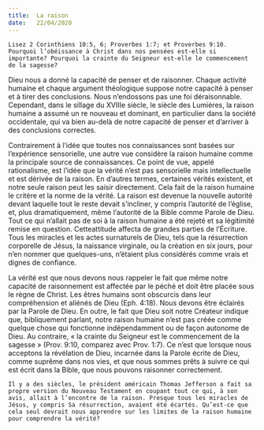 ```yaml
---
title:  La raison
date:   22/04/2020
---
```


`Lisez 2 Corinthiens 10:5, 6; Proverbes 1:7; et Proverbes 9:10. Pourquoi l’obéissance à Christ dans nos pensées est-elle si importante? Pourquoi la crainte du Seigneur est-elle le commencement de la sagesse?`

Dieu nous a donné la capacité de penser et de raisonner. Chaque activité humaine et chaque argument théologique suppose notre capacité à penser et à tirer des conclusions. Nous n’endossons pas une foi déraisonnable. Cependant, dans le sillage du XVIIIe siècle, le siècle des Lumières, la raison humaine a assumé un re nouveau et dominant, en particulier dans la société occidentale, qui va bien au-delà de notre capacité de penser et d’arriver à des conclusions correctes.

Contrairement à l’idée que toutes nos connaissances sont basées sur l’expérience sensorielle, une autre vue considère la raison humaine comme la principale source de connaissances. Ce point de vue, appelé rationalisme, est l’idée que la vérité n’est pas sensorielle mais intellectuelle et est dérivée de la raison. En d’autres termes, certaines vérités existent, et notre seule raison peut les saisir directement. Cela fait de la raison humaine le critère et la norme de la vérité. La raison est devenue la nouvelle autorité devant laquelle tout le reste devait s’incliner, y compris l’autorité de l’église, et, plus dramatiquement, même l’autorité de la Bible comme Parole de Dieu. Tout ce qui n’allait pas de soi à la raison humaine a été rejeté et sa légitimité remise en question. Cetteattitude affecta de grandes parties de l’Écriture. Tous les miracles et les actes surnaturels de Dieu, tels que la résurrection corporelle de Jésus, la naissance virginale, ou la création en six jours, pour n’en nommer que quelques-uns, n’étaient plus considérés comme vrais et dignes de confiance.

La vérité est que nous devons nous rappeler le fait que même notre capacité de raisonnement est affectée par le péché et doit être placée sous le règne de Christ. Les êtres humains sont obscurcis dans leur compréhension et aliénés de Dieu (Eph. 4:18). Nous devons être éclairés par la Parole de Dieu. En outre, le fait que Dieu soit notre Créateur indique que, bibliquement parlant, notre raison humaine n’est pas créée comme quelque chose qui fonctionne indépendamment ou de façon autonome de Dieu. Au contraire, « la crainte du Seigneur est le commencement de la sagesse » (Prov. 9:10, comparez avec Prov. 1:7). Ce n’est que lorsque nous acceptons la révélation de Dieu, incarnée dans la Parole écrite de Dieu, comme suprême dans nos vies, et que nous sommes prêts à suivre ce qui est écrit dans la Bible, que nous pouvons raisonner correctement.

`Il y a des siècles, le président américain Thomas Jefferson a fait sa propre version du Nouveau Testament en coupant tout ce qui, à son avis, allait à l’encontre de la raison. Presque tous les miracles de Jésus, y compris Sa résurrection, avaient été écartés. Qu’est-ce que cela seul devrait nous apprendre sur les limites de la raison humaine pour comprendre la vérité?`
